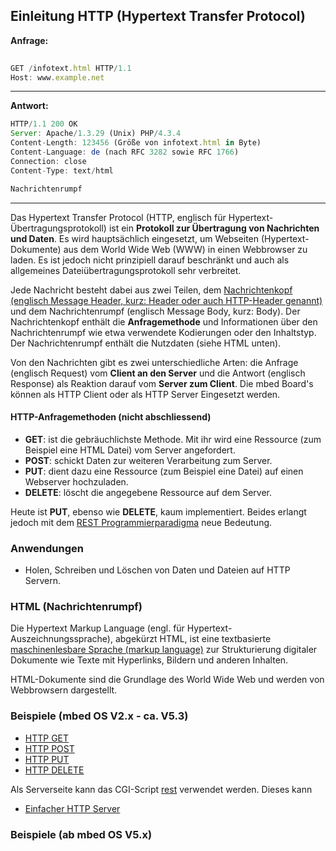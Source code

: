 ## Einleitung HTTP (Hypertext Transfer Protocol)

**Anfrage:**

```js
								
GET /infotext.html HTTP/1.1
Host: www.example.net
```

- - -

**Antwort:**

```js
HTTP/1.1 200 OK
Server: Apache/1.3.29 (Unix) PHP/4.3.4
Content-Length: 123456 (Größe von infotext.html in Byte)
Content-Language: de (nach RFC 3282 sowie RFC 1766)
Connection: close
Content-Type: text/html

Nachrichtenrumpf
```
- - -

Das Hypertext Transfer Protocol (HTTP, englisch für Hypertext-Übertragungsprotokoll) ist ein **Protokoll zur Übertragung von Nachrichten und Daten**. Es wird hauptsächlich eingesetzt, um Webseiten (Hypertext-Dokumente) aus dem World Wide Web (WWW) in einen Webbrowser zu laden. Es ist jedoch nicht prinzipiell darauf beschränkt und auch als allgemeines Dateiübertragungsprotokoll sehr verbreitet.

Jede Nachricht besteht dabei aus zwei Teilen, dem [Nachrichtenkopf (englisch Message Header, kurz: Header oder auch HTTP-Header genannt)](http://de.wikipedia.org/wiki/Liste_der_HTTP-Headerfelder) und dem Nachrichtenrumpf (englisch Message Body, kurz: Body). Der Nachrichtenkopf enthält die **Anfragemethode** und Informationen über den Nachrichtenrumpf wie etwa verwendete Kodierungen oder den Inhaltstyp. Der Nachrichtenrumpf enthält die Nutzdaten (siehe HTML unten).

Von den Nachrichten gibt es zwei unterschiedliche Arten: die Anfrage (englisch Request) vom **Client an den Server** und die Antwort (englisch Response) als Reaktion darauf vom **Server zum Client**. Die mbed Board&#039;s können als HTTP Client oder als HTTP Server Eingesetzt werden.

#### HTTP-Anfragemethoden (nicht abschliessend)

*   **GET**: ist die gebräuchlichste Methode. Mit ihr wird eine Ressource (zum Beispiel eine HTML Datei) vom Server angefordert.
*   **POST**: schickt Daten zur weiteren Verarbeitung zum Server.
*   **PUT**: dient dazu eine Ressource (zum Beispiel eine Datei) auf einen Webserver hochzuladen.
*   **DELETE**: löscht die angegebene Ressource auf dem Server.

Heute ist **PUT**, ebenso wie **DELETE**, kaum implementiert. Beides erlangt jedoch mit dem [REST Programmierparadigma](http://de.wikipedia.org/wiki/Representational_State_Transfer) neue Bedeutung.

### Anwendungen 

*   Holen, Schreiben und Löschen von Daten und Dateien auf HTTP Servern.

### HTML (Nachrichtenrumpf) 

Die Hypertext Markup Language (engl. für Hypertext-Auszeichnungssprache), abgekürzt HTML, ist eine textbasierte [maschinenlesbare Sprache (markup language)](http://de.wikipedia.org/wiki/Auszeichnungssprache) zur Strukturierung digitaler Dokumente wie Texte mit Hyperlinks, Bildern und anderen Inhalten.

HTML-Dokumente sind die Grundlage des World Wide Web und werden von Webbrowsern dargestellt.

### Beispiele (mbed OS V2.x - ca. V5.3)

* [HTTP GET](HTTP_GET/)
* [HTTP POST](HTTP_POST/)
* [HTTP PUT](HTTP_PUT/)
* [HTTP DELETE](HTTP_DELETE/)

Als Serverseite kann das CGI-Script [rest](HTTP_GET/cgi-bin/rest.txt) verwendet werden. Dieses kann 

* [Einfacher HTTP Server](HTTPServerSimple/)

### Beispiele (ab mbed OS V5.x)



